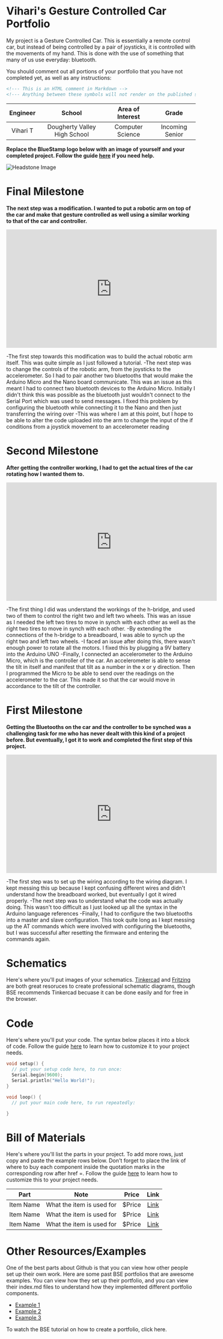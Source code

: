 # Vihari's Gesture Controlled Car Portfolio
My project is a Gesture Controlled Car. This is essentially a remote control car, but instead of being controlled by a pair of joysticks, it is controlled with the movements of my hand. This is done with the use of something that many of us use everyday: bluetooth.

You should comment out all portions of your portfolio that you have not completed yet, as well as any instructions:
```HTML 
<!--- This is an HTML comment in Markdown -->
<!--- Anything between these symbols will not render on the published site -->
```

| **Engineer** | **School** | **Area of Interest** | **Grade** |
|:--:|:--:|:--:|:--:|
| Vihari T | Dougherty Valley High School | Computer Science | Incoming Senior

**Replace the BlueStamp logo below with an image of yourself and your completed project. Follow the guide [here](https://tomcam.github.io/least-github-pages/adding-images-github-pages-site.html) if you need help.**

![Headstone Image](logo.svg)
  
# Final Milestone

**The next step was a modification. I wanted to put a robotic arm on top of the car and make that gesture controlled as well using a similar working to that of the car and controller.**

<iframe width="560" height="315" src="https://www.youtube.com/embed/F7M7imOVGug" title="YouTube video player" frameborder="0" allow="accelerometer; autoplay; clipboard-write; encrypted-media; gyroscope; picture-in-picture; web-share" allowfullscreen></iframe>

-The first step towards this modification was to build the actual robotic arm itself. This was quite simple as I just followed a tutorial.
-The next step was to change the controls of the robotic arm, from the joysticks to the accelerometer. So I had to pair another two bluetooths that would make the Arduino Micro and the Nano board communicate. This was an issue as this meant I had to connect two bluetooth devices to the Arduino Micro. Initially I didn't think this was possible as the bluetooth just wouldn't connect to the Serial Port which was used to send messages. I fixed this problem by configuring the bluetooth while connecting it to the Nano and then just transferring the wiring over
-This was where I am at this point, but I hope to be able to alter the code uploaded into the arm to change the input of the if conditions from a joystick movement to an accelerometer reading



# Second Milestone

**After getting the controller working, I had to get the actual tires of the car rotating how I wanted them to.**

<iframe width="560" height="315" src="https://www.youtube.com/embed/y3VAmNlER5Y" title="YouTube video player" frameborder="0" allow="accelerometer; autoplay; clipboard-write; encrypted-media; gyroscope; picture-in-picture; web-share" allowfullscreen></iframe>

-The first thing I did was understand the workings of the h-bridge, and used two of them to control the right two and left two wheels. This was an issue as I needed the left two tires to move in synch with each other as well as the right two tires to move in synch with each other.
-By extending the connections of the h-bridge to a breadboard, I was able to synch up the right two and left two wheels. 
-I faced an issue after doing this, there wasn't enough power to rotate all the motors. I fixed this by plugging a 9V battery into the Arduino UNO
-Finally, I connected an accelerometer to the Arduino Micro, which is the controller of the car. An accelerometer is able to sense the tilt in itself and manifest that tilt as a number in the x or y direction. Then I programmed the Micro to be able to send over the readings on the accelerometer to the car. This made it so that the car would move in accordance to the tilt of the controller.

# First Milestone

**Getting the Bluetooths on the car and the controller to be synched was a challenging task for me who has never dealt with this kind of a project before. But eventually, I got it to work and completed the first step of this project.**

<iframe width="560" height="315" src="https://www.youtube.com/embed/CaCazFBhYKs" title="YouTube video player" frameborder="0" allow="accelerometer; autoplay; clipboard-write; encrypted-media; gyroscope; picture-in-picture; web-share" allowfullscreen></iframe>

-The first step was to set up the wiring according to the wiring diagram. I kept messing this up because I kept confusing different wires and didn't understand how the breadboard worked, but eventually I got it wired properly.
-The next step was to understand what the code was actually doing. This wasn't too difficult as I just looked up all the syntax in the Arduino language references
-Finally, I had to configure the two bluetooths into a master and slave configuration. This took quite long as I kept messing up the AT commands which were involved with configuring the bluetooths, but I was successful after resetting the firmware and entering the commands again.

# Schematics 
Here's where you'll put images of your schematics. [Tinkercad](https://www.tinkercad.com/blog/official-guide-to-tinkercad-circuits) and [Fritzing](https://fritzing.org/learning/) are both great resoruces to create professional schematic diagrams, though BSE recommends Tinkercad becuase it can be done easily and for free in the browser. 

# Code
Here's where you'll put your code. The syntax below places it into a block of code. Follow the guide [here]([url](https://www.markdownguide.org/extended-syntax/)) to learn how to customize it to your project needs. 

```c++
void setup() {
  // put your setup code here, to run once:
  Serial.begin(9600);
  Serial.println("Hello World!");
}

void loop() {
  // put your main code here, to run repeatedly:

}
```

# Bill of Materials
Here's where you'll list the parts in your project. To add more rows, just copy and paste the example rows below.
Don't forget to place the link of where to buy each component inside the quotation marks in the corresponding row after href =. Follow the guide [here]([url](https://www.markdownguide.org/extended-syntax/)) to learn how to customize this to your project needs. 

| **Part** | **Note** | **Price** | **Link** |
|:--:|:--:|:--:|:--:|
| Item Name | What the item is used for | $Price | <a href="https://www.amazon.com/Arduino-A000066-ARDUINO-UNO-R3/dp/B008GRTSV6/"> Link </a> |
| Item Name | What the item is used for | $Price | <a href="https://www.amazon.com/Arduino-A000066-ARDUINO-UNO-R3/dp/B008GRTSV6/"> Link </a> |
| Item Name | What the item is used for | $Price | <a href="https://www.amazon.com/Arduino-A000066-ARDUINO-UNO-R3/dp/B008GRTSV6/"> Link </a> |

# Other Resources/Examples
One of the best parts about Github is that you can view how other people set up their own work. Here are some past BSE portfolios that are awesome examples. You can view how they set up their portfolio, and you can view their index.md files to understand how they implemented different portfolio components.
- [Example 1](https://trashytuber.github.io/YimingJiaBlueStamp/)
- [Example 2](https://sviatil0.github.io/Sviatoslav_BSE/)
- [Example 3](https://arneshkumar.github.io/arneshbluestamp/)

To watch the BSE tutorial on how to create a portfolio, click here.
